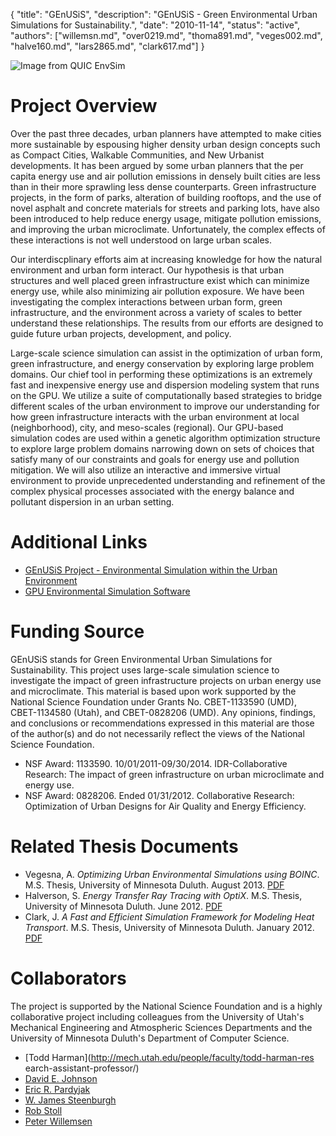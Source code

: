 {
	"title": "GEnUSiS",
	"description": "GEnUSiS - Green Environmental Urban Simulations for Sustainability.",
	"date": "2010-11-14",
	"status": "active",
	"authors": ["willemsn.md", "over0219.md", "thoma891.md", "veges002.md", "halve160.md", "lars2865.md", "clark617.md"]
}

![Image from QUIC EnvSim](http://d.umn.edu/~sivelab/media/genusis_header.jpg "GEnUSiS")

Project Overview
================

Over the past three decades, urban planners have attempted to make
cities more sustainable by espousing higher density urban design
concepts such as Compact Cities, Walkable Communities, and New
Urbanist developments. It has been argued by some urban planners that
the per capita energy use and air pollution emissions in densely built
cities are less than in their more sprawling less dense
counterparts. Green infrastructure projects, in the form of parks,
alteration of building rooftops, and the use of novel asphalt and
concrete materials for streets and parking lots, have also been
introduced to help reduce energy usage, mitigate pollution emissions,
and improving the urban microclimate. Unfortunately, the complex
effects of these interactions is not well understood on large urban
scales.

Our interdiscplinary efforts aim at increasing knowledge for how the
natural environment and urban form interact. Our hypothesis is that
urban structures and well placed green infrastructure exist which can
minimize energy use, while also minimizing air pollution exposure. We
have been investigating the complex interactions between urban form,
green infrastructure, and the environment across a variety of scales
to better understand these relationships. The results from our efforts
are designed to guide future urban projects, development, and policy.

Large-scale science simulation can assist in the optimization of urban
form, green infrastructure, and energy conservation by exploring large
problem domains. Our chief tool in performing these optimizations is
an extremely fast and inexpensive energy use and dispersion modeling
system that runs on the GPU. We utilize a suite of computationally
based strategies to bridge different scales of the urban environment
to improve our understanding for how green infrastructure interacts
with the urban environment at local (neighborhood), city, and
meso-scales (regional). Our GPU-based simulation codes are used within
a genetic algorithm optimization structure to explore large problem
domains narrowing down on sets of choices that satisfy many of our
constraints and goals for energy use and pollution mitigation. We will
also utilize an interactive and immersive virtual environment to
provide unprecedented understanding and refinement of the complex
physical processes associated with the energy balance and pollutant
dispersion in an urban setting.

Additional Links
================
* [GEnUSiS Project - Environmental Simulation within the Urban Environment](http://envsim.d.umn.edu/)
* [GPU Environmental Simulation Software](http://www.d.umn.edu/~willemsn/gpuPlume/)

Funding Source
==============

GEnUSiS stands for Green Environmental Urban Simulations for
Sustainability. This project uses large-scale simulation science to
investigate the impact of green infrastructure projects on urban
energy use and microclimate.  This material is based upon work
supported by the National Science Foundation under Grants
No. CBET-1133590 (UMD), CBET-1134580 (Utah), and CBET-0828206
(UMD). Any opinions, findings, and conclusions or recommendations
expressed in this material are those of the author(s) and do not
necessarily reflect the views of the National Science Foundation.

* NSF Award: 1133590. 10/01/2011-09/30/2014. IDR-Collaborative Research: The impact of green infrastructure on urban microclimate and energy use.
* NSF Award: 0828206. Ended 01/31/2012. Collaborative Research: Optimization of Urban Designs for Air Quality and Energy Efficiency.

Related Thesis Documents
========================
* Vegesna, A. _Optimizing Urban Environmental Simulations using BOINC_. M.S. Thesis, University of Minnesota Duluth. August 2013. [PDF](http://www.d.umn.edu/cs/thesis/Vegesna_AdityaThesis%20August%202013.pdf)
* Halverson, S. _Energy Transfer Ray Tracing with OptiX_. M.S. Thesis, University of Minnesota Duluth. June 2012. [PDF](http://www.d.umn.edu/cs/thesis/Halverson_ScotJune2012-1.pdf)
* Clark, J. _A Fast and Efficient Simulation Framework for Modeling Heat Transport_. M.S. Thesis, University of Minnesota Duluth. January 2012. [PDF](http://www.d.umn.edu/cs/thesis/Joshua_ClarkJanuary2012.pdf)

Collaborators
=============

The project is supported by the National Science
Foundation and is a highly collaborative project including colleagues
from the University of Utah's Mechanical Engineering and Atmospheric
Sciences Departments and the University of Minnesota Duluth's
Department of Computer Science.

* [Todd Harman](http://mech.utah.edu/people/faculty/todd-harman-res
earch-assistant-professor/)
* [David E. Johnson](http://www.cs.utah.edu/~dejohnso/)
* [Eric R. Pardyjak](http://mech.utah.edu/people/faculty/eric-pardyjak-associate-professor/)
* [W. James Steenburgh](http://www.atmos.utah.edu/?module=facultyDetails&personId=11080&orgId=311)
* [Rob Stoll](http://mech.utah.edu/people/faculty/rob-stoll-assistant-professor/)
* [Peter Willemsen](http://www.d.umn.edu/~willemsn)

